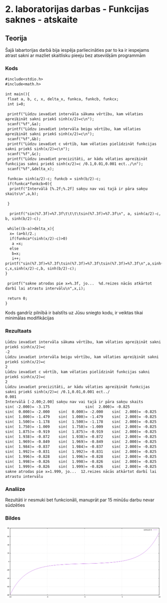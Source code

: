 # 2. laboratorijas darbas - Funkcijas saknes - atskaite

## Teorija
Šajā labartorijas darbā bija iespēja parliecināties par to ka ir iespejams atrast sakni ar mazliet skaitlisku pieeju bez atsevišķām programmām

### Kods
```
#include<stdio.h>
#include<math.h>

int main(){
 float a, b, c, x, delta_x, funkca, funkcb, funkcx;
 int i=0;

 printf("Lūdzu ievadiet intervāla sākuma vērtību, kam vēlaties apreiķināt sakni priekš sinh(x/2)=c\n");
 scanf("%f",&a);
 printf("Lūdzu ievadiet intervāla beigu vērtību, kam vēlaties apreiķināt sakni priekš sinh(x/2)=c\n");
 scanf("%f",&b);
 printf("Lūdzu ievadiet c vērtīb, kam vēlaties pielīdzināt funkcijas sakni priekš sinh(x/2)=c\n");
 scanf("%f",&c);
 printf("Lūdzu ievadiet precizitāti, ar kādu vēlaties apreiķināt funkcijas sakni priekš sinh(x/2)=c /0.1,0.01,0.001 ect../\n");
 scanf("%f",&delta_x);

 funkca= sinh(a/2)-c; funkcb = sinh(b/2)-c;
 if(funkca*funkcb>0){
  printf("Intervālā [%.2f;%.2f] sakņu nav vai tajā ir pāra sakņu skaits\n",a,b);

 }

  printf("sin(%7.3f)=%7.3f\t\t\t\tsin(%7.3f)=%7.3f\n", a, sinh(a/2)-c, b, sinh(b/2)-c);

 while((b-a)>delta_x){
  x= (a+b)/2.;
  if(funkca*(sinh(x/2)-c)>0)
   a =x;
  else
   b=x;
   i++;
printf("sin(%7.3f)=%7.3f\tsin(%7.3f)=%7.3f\tsin(%7.3f)=%7.3f\n",a,sinh(a/2)-c,x,sinh(x/2)-c,b, sinh(b/2)-c);
}

 printf("sakne atrodas pie x=%.3f, jo...  %d.reizes nācās atkārtot darbī lai atrastu intervālu\n",x,i);

 return 0;
}

```
Kods gandrīz pilnībā ir balstīts uz Jūsu sniegto kodu, ir veiktas tikai minimālas modifikācijas
### Rezultaats
```
Lūdzu ievadiet intervāla sākuma vērtību, kam vēlaties apreiķināt sakni priekš sinh(x/2)=c
-2
Lūdzu ievadiet intervāla beigu vērtību, kam vēlaties apreiķināt sakni priekš sinh(x/2)=c
2
Lūdzu ievadiet c vērtīb, kam vēlaties pielīdzināt funkcijas sakni priekš sinh(x/2)=c
2
Lūdzu ievadiet precizitāti, ar kādu vēlaties apreiķināt funkcijas sakni priekš sinh(x/2)=c /0.1,0.01,0.001 ect../
0.001
Intervālā [-2.00;2.00] sakņu nav vai tajā ir pāra sakņu skaits
sin( -2.000)= -3.175				sin(  2.000)= -0.825
sin(  0.000)= -2.000	sin(  0.000)= -2.000	sin(  2.000)= -0.825
sin(  1.000)= -1.479	sin(  1.000)= -1.479	sin(  2.000)= -0.825
sin(  1.500)= -1.178	sin(  1.500)= -1.178	sin(  2.000)= -0.825
sin(  1.750)= -1.009	sin(  1.750)= -1.009	sin(  2.000)= -0.825
sin(  1.875)= -0.919	sin(  1.875)= -0.919	sin(  2.000)= -0.825
sin(  1.938)= -0.872	sin(  1.938)= -0.872	sin(  2.000)= -0.825
sin(  1.969)= -0.849	sin(  1.969)= -0.849	sin(  2.000)= -0.825
sin(  1.984)= -0.837	sin(  1.984)= -0.837	sin(  2.000)= -0.825
sin(  1.992)= -0.831	sin(  1.992)= -0.831	sin(  2.000)= -0.825
sin(  1.996)= -0.828	sin(  1.996)= -0.828	sin(  2.000)= -0.825
sin(  1.998)= -0.826	sin(  1.998)= -0.826	sin(  2.000)= -0.825
sin(  1.999)= -0.826	sin(  1.999)= -0.826	sin(  2.000)= -0.825
sakne atrodas pie x=1.999, jo...  12.reizes nācās atkārtot darbī lai atrastu intervālu

```

### Analiize
Rezultāti ir nesmuki bet funkcionāli, manuprāt par 15 minūšu darbu nevar sūdzēties

### Bildes
![Bildes apraksts](https://github.com/KartupelusTT/RTR-105/blob/master/darbi/2ld_roots/2ld_roots.png)

